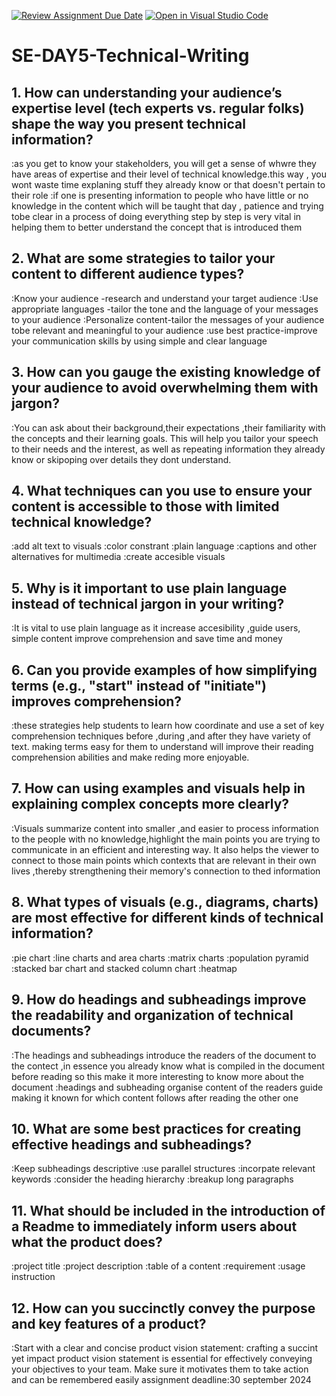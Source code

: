 [![Review Assignment Due Date](https://classroom.github.com/assets/deadline-readme-button-22041afd0340ce965d47ae6ef1cefeee28c7c493a6346c4f15d667ab976d596c.svg)](https://classroom.github.com/a/zsAR-pyY)
[![Open in Visual Studio Code](https://classroom.github.com/assets/open-in-vscode-2e0aaae1b6195c2367325f4f02e2d04e9abb55f0b24a779b69b11b9e10269abc.svg)](https://classroom.github.com/online_ide?assignment_repo_id=15833389&assignment_repo_type=AssignmentRepo)
# SE-DAY5-Technical-Writing
## 1. How can understanding your audience’s expertise level (tech experts vs. regular folks) shape the way you present technical information?
:as you get to know your stakeholders, you will get a sense of whwre they have areas of expertise and their level of technical knowledge.this way , you wont waste time explaning stuff they already know or that doesn't pertain to their role
:if one is presenting information to people who have little or no knowledge in the content which will be taught that day , patience and trying tobe clear in a process of doing everything step by step is very vital in helping them to better  understand the concept that is introduced them
## 2. What are some strategies to tailor your content to different audience types?
:Know your audience -research and understand your target audience
:Use appropriate languages -tailor the tone and the language of your messages to your audience
:Personalize content-tailor the messages of your audience tobe relevant and meaningful to your audience
:use best practice-improve your communication skills by using simple and clear language
## 3. How can you gauge the existing knowledge of your audience to avoid overwhelming them with jargon?
:You can ask about their background,their expectations ,their familiarity with the concepts and their learning goals. This will help you tailor your speech to their needs and the interest, as well as repeating information they already know or skipoping over details they dont understand.
## 4. What techniques can you use to ensure your content is accessible to those with limited technical knowledge?
:add alt text to visuals
:color constrant
:plain language
:captions and other alternatives for multimedia
:create accesible visuals
## 5. Why is it important to use plain language instead of technical jargon in your writing?
:It is vital to use plain language as it increase accesibility ,guide users, simple content improve comprehension and save time and money
## 6. Can you provide examples of how simplifying terms (e.g., "start" instead of "initiate") improves comprehension?
:these strategies help students to learn how coordinate and use a set of key comprehension techniques before ,during ,and after they have variety of text. making terms easy for them to understand will improve their reading comprehension abilities  and make reding more enjoyable.
## 7. How can using examples and visuals help in explaining complex concepts more clearly?
:Visuals summarize content into smaller ,and easier to process information to the people with no knowledge,highlight the main points you are trying to communicate in an efficient and interesting way. It also helps the viewer to connect to those main points which contexts that are relevant in their own lives ,thereby strengthening their memory's connection to thed information
## 8. What types of visuals (e.g., diagrams, charts) are most effective for different kinds of technical information?
:pie chart
:line charts and area charts
:matrix charts
:population pyramid
:stacked bar chart and stacked column chart
:heatmap
## 9. How do headings and subheadings improve the readability and organization of technical documents?
:The headings and subheadings introduce the readers of the document to the contect ,in essence you already know what is compiled in the document before reading so this make it more interesting to know more about the document
:headings and subheading organise content of the readers guide making it known for which content follows after reading the other one
## 10. What are some best practices for creating effective headings and subheadings?
:Keep subheadings  descriptive
:use parallel structures 
:incorpate relevant keywords
:consider the heading hierarchy
:breakup long paragraphs
## 11. What should be included in the introduction of a Readme to immediately inform users about what the product does?
:project title
:project description 
:table of a content
:requirement
:usage instruction
## 12. How can you succinctly convey the purpose and key features of a product?
:Start with a clear and concise product vision statement: crafting a succint yet impact product vision statement is essential for effectively conveying your objectives to your team. Make sure it motivates them to take action and can be remembered easily
assignment deadline:30 september 2024
